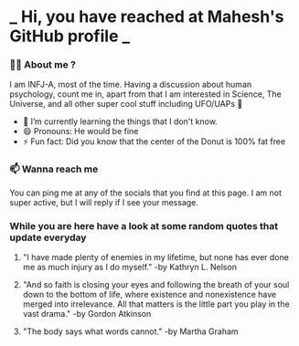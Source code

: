 # **_ Hi, you have reached at Mahesh's GitHub profile _**
### 🐱‍👓 About me ?
I am INFJ-A, most of the time. Having a discussion about human psychology, count me in, apart from that I am interested in Science, The Universe, and all other super cool stuff including UFO/UAPs 🤫
- 🌱 I’m currently learning the things that I don't know.
- 😄 Pronouns: He would be fine
- ⚡ Fun fact: Did you know that the center of the Donut is 100% fat free

### 📫 Wanna reach me
You can ping me at any of the socials that you find at this page. I am not super active, but I will reply if I see your message.
### While you are here have a look at some random quotes that update everyday

<!-- BLOG-POST-LIST:START -->
 1.  "I have made plenty of enemies in my lifetime, but none has ever done me as much injury as I do myself." 
       -by Kathryn L. Nelson 

 2.  "And so faith is closing your eyes and following the breath of your soul down to the bottom of life, where existence and nonexistence have merged into irrelevance. All that matters is the little part you play in the vast drama." 
       -by Gordon Atkinson 

 3.  "The body says what words cannot." 
       -by Martha Graham 
<!-- BLOG-POST-LIST:END -->

<!--



-->
